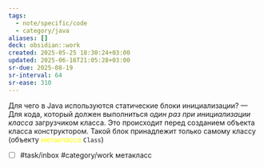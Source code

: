```yaml
---
tags:
  - note/specific/code
  - category/java
aliases: []
deck: obsidian::work
created: 2025-05-25 18:30:24+03:00
updated: 2025-06-16T21:05:28+03:00
sr-due: 2025-08-19
sr-interval: 64
sr-ease: 310
---
```


Для чего в Java используются статические блоки инициализации?
—
Для кода, который должен выполниться *один раз при инициализации класса* загрузчиком класса. Это происходит перед созданием объекта класса конструктором. Такой блок принадлежит только самому классу (объекту <font color="#ffff00">метакласса</font> `Class`)

- [ ] #task/inbox #category/work метакласс
